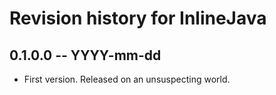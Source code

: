 # Revision history for InlineJava

## 0.1.0.0 -- YYYY-mm-dd

* First version. Released on an unsuspecting world.
